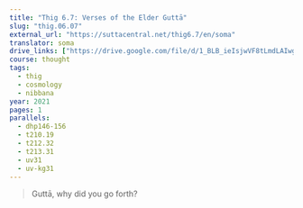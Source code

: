 ```yaml
---
title: "Thig 6.7: Verses of the Elder Guttā"
slug: "thig.06.07"
external_url: "https://suttacentral.net/thig6.7/en/soma"
translator: soma
drive_links: ["https://drive.google.com/file/d/1_BLB_ieIsjwVF8tLmdLAIwg9AW2fvio-/view?usp=drivesdk"]
course: thought
tags:
  - thig
  - cosmology
  - nibbana
year: 2021
pages: 1
parallels:
  - dhp146-156
  - t210.19
  - t212.32
  - t213.31
  - uv31
  - uv-kg31
---
```


> Guttā, why did you go forth?
